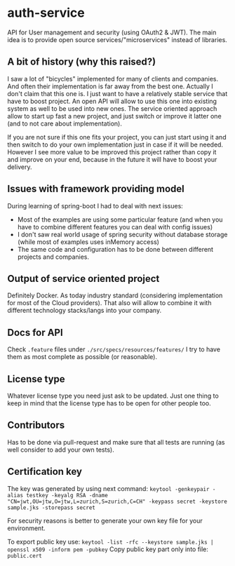 # auth-service
API for User management and security (using OAuth2 & JWT).
The main idea is to provide open source services/"microservices" instead of libraries.

## A bit of history (why this raised?)
I saw a lot of "bicycles" implemented for many of clients and companies.
And often their implementation is far away from the best one.
Actually I don't claim that this one is. I just want to have a relatively stable service that have to boost project.
An open API will allow to use this one into existing system as well to be used into new ones.
The service oriented approach allow to start up fast a new project, and just switch or improve it latter one (and to not care about implementation).

If you are not sure if this one fits your project, you can just start using it and then switch to do your own implementation just in case if it will be needed.
However I see more value to be improved this project rather than copy it and improve on your end, because in the future it will have to boost your delivery.

## Issues with framework providing model
During learning of spring-boot I had to deal with next issues:
* Most of the examples are using some particular feature (and when you have to combine different features you can deal with config issues)
* I don't saw real world usage of spring security without database storage (while most of examples uses inMemory access)
* The same code and configuration has to be done between different projects and companies.

## Output of service oriented project
Definitely Docker. As today industry standard (considering implementation for most of the Cloud providers).
That also will allow to combine it with different technology stacks/langs into your company.


## Docs for API
Check `.feature` files under `./src/specs/resources/features/` I try to have them as most complete as possible (or reasonable).

## License type
Whatever license type you need just ask to be updated.
Just one thing to keep in mind that the license type has to be open for other people too.

## Contributors
Has to be done via pull-request and make sure that all tests are running (as well consider to add your own tests).

## Certification key

The key was generated by using next command:
`keytool -genkeypair -alias testkey -keyalg RSA -dname "CN=jwt,OU=jtw,O=jtw,L=zurich,S=zurich,C=CH" -keypass secret -keystore sample.jks -storepass secret`

For security reasons is better to generate your own key file for your environment.


To export public key use:
`keytool -list -rfc --keystore sample.jks | openssl x509 -inform pem -pubkey`
Copy public key part only into file: `public.cert`